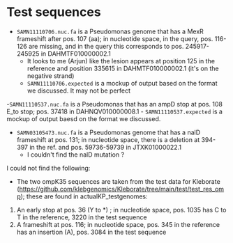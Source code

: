 # Test sequences

- `SAMN11110706.nuc.fa` is a Pseudomonas genome that has a MexR frameshift after pos. 107 (aa); in nucleotide space, in the query, pos. 116-126 are missing, and in the query this corresponds to pos. 245917-245925 in DAHMTF010000002.1
    - It looks to me (Arjun) like the lesion appears at position 125 in the reference and position 335615 in DAHMTF010000002.1 (it's on the negative strand)
    - `SAMN11110706.expected` is a mockup of output based on the format we discussed. It may not be perfect

-`SAMN11110537.nuc.fa` is a Pseudomonas that has an ampD stop at pos. 108 E_to stop; pos. 37418 in DAHNQV010000008.1
    - `SAMN11110537.expected` is a mockup of output baesd on the format we discussed.

- `SAMN03105473.nuc.fa` is a Pseudomonas genome that has a nalD frameshift at pos. 131; in nucleotide space, there is a deletion at 394-397 in the ref. and pos. 59736-59739 in JTXK01000022.1
    - I couldn't find the nalD mutation ?

I could not find the following:
- The two ompK35 sequences are taken from the test data for Kleborate (https://github.com/klebgenomics/Kleborate/tree/main/test/test_res_omp); these are found in actualKP_testgenomes:
1. An early stop at pos. 36 (Y to *) ; in nucleotide space, pos. 1035 has C to T in the reference, 3220 in the test sequence
2. A frameshift at pos. 116; in nucleotide space, pos. 345 in the reference has an insertion (A), pos. 3084 in the test sequence
